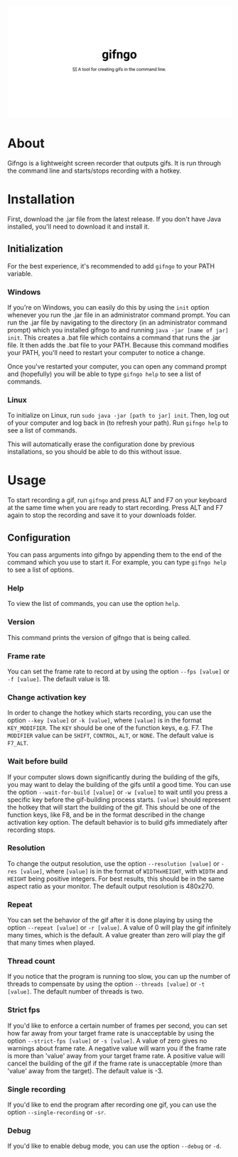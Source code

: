 ![gifngo – A tool to create gifs in the command line](banner.svg)

# About
Gifngo is a lightweight screen recorder that outputs gifs. It is run through the command line and starts/stops recording with a hotkey.

# Installation
First, download the .jar file from the latest release. If you don't have Java installed, you'll need to download it and install it.  

## Initialization
For the best experience, it's recommended to add `gifngo` to your PATH variable.

### Windows
If you're on Windows, you can easily do this by using the `init` option whenever you run the .jar file in an administrator command prompt.
You can run the .jar file by navigating to the directory (in an administrator command prompt) which you installed gifngo to and running `java -jar [name of jar] init`.
This creates a .bat file which contains a command that runs the .jar file. It then adds the .bat file to your PATH.
Because this command modifies your PATH, you'll need to restart your computer to notice a change.

Once you've restarted your computer, you can open any command prompt and (hopefully) you will be able to type `gifngo help` to see a list of commands.

### Linux
To initialize on Linux, run `sudo java -jar [path to jar] init`. Then, log out of your computer and log back in (to refresh your path). Run `gifngo help` to see a list of commands.

This will automatically erase the configuration done by previous installations, so you should be able to do this without issue.

# Usage
To start recording a gif, run `gifngo` and press ALT and F7 on your keyboard at the same time when you are ready to start recording. Press ALT and F7 again to stop the recording and save it to your downloads folder.

## Configuration
You can pass arguments into gifngo by appending them to the end of the command which you use to start it. For example, you can type `gifngo help` to see a list of options.  

### Help
To view the list of commands, you can use the option `help`.

### Version
This command prints the version of gifngo that is being called.

### Frame rate
You can set the frame rate to record at by using the option `--fps [value]` or `-f [value]`. The default value is 18.

### Change activation key
In order to change the hotkey which starts recording, you can use the option `--key [value]` or `-k [value]`, where `[value]` is in the format `KEY_MODIFIER`. The `KEY` should be one of the function keys, e.g. F7. The `MODIFIER` value can be `SHIFT`, `CONTROL`, `ALT`, or `NONE`. The default value is `F7_ALT`.

### Wait before build
If your computer slows down significantly during the building of the gifs, you may want to delay the building of the gifs until a good time.
You can use the option `--wait-for-build [value]` or `-w [value]` to wait until you press a specific key before the gif-building process starts.
`[value]` should represent the hotkey that will start the building of the gif. This should be one of the function keys, like F8, and be in the format described in the change activation key option.
The default behavior is to build gifs immediately after recording stops.

### Resolution
To change the output resolution, use the option `--resolution [value]` or `-res [value]`, where `[value]` is in the format of `WIDTHxHEIGHT`, with `WIDTH` and `HEIGHT` being positive integers. For best results, this should be in the same aspect ratio as your monitor. The default output resolution is 480x270.

### Repeat
You can set the behavior of the gif after it is done playing by using the option `--repeat [value]` or `-r [value]`. A value of 0 will play the gif infinitely many times, which is the default. A value greater than zero will play the gif that many times when played.

### Thread count
If you notice that the program is running too slow, you can up the number of threads to compensate by using the option `--threads [value]` or `-t [value]`. The default number of threads is two.

### Strict fps
If you'd like to enforce a certain number of frames per second, you can set how far away from your target frame rate is unacceptable by using the option `--strict-fps [value]` or `-s [value]`. A value of zero gives no warnings about frame rate. A negative value will warn you if the frame rate is more than 'value' away from your target frame rate. A positive value will cancel the building of the gif if the frame rate is unacceptable (more than 'value' away from the target). The default value is -3.

### Single recording
If you'd like to end the program after recording one gif, you can use the option `--single-recording` or `-sr`.

### Debug
If you'd like to enable debug mode, you can use the option `--debug` or `-d`.
